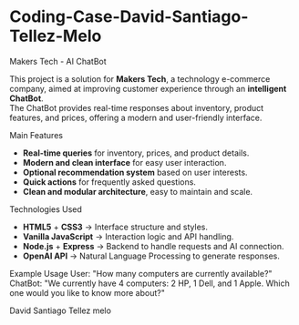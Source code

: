 # Coding-Case-David-Santiago-Tellez-Melo
Makers Tech - AI ChatBot

This project is a solution for **Makers Tech**, a technology e-commerce company, aimed at improving customer experience through an **intelligent ChatBot**.  
The ChatBot provides real-time responses about inventory, product features, and prices, offering a modern and user-friendly interface.

Main Features
- **Real-time queries** for inventory, prices, and product details.
- **Modern and clean interface** for easy user interaction.
- **Optional recommendation system** based on user interests.
- **Quick actions** for frequently asked questions.
- **Clean and modular architecture**, easy to maintain and scale.

Technologies Used
- **HTML5** + **CSS3** → Interface structure and styles.
- **Vanilla JavaScript** → Interaction logic and API handling.
- **Node.js** + **Express** → Backend to handle requests and AI connection.
- **OpenAI API** → Natural Language Processing to generate responses.

Example Usage
User: "How many computers are currently available?"
ChatBot: "We currently have 4 computers: 2 HP, 1 Dell, and 1 Apple. Which one would you like to know more about?"

David Santiago Tellez melo
